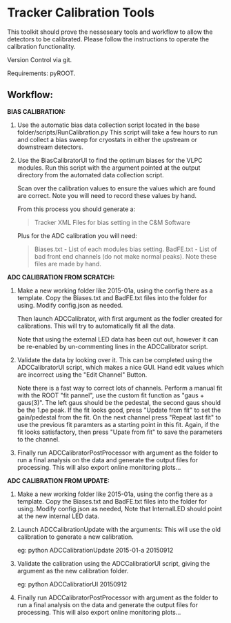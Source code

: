 Tracker Calibration Tools
=========================

This toolkit should prove the nesseseary tools and workflow to allow the
detectors to be calibrated. Please follow the instructions to operate
the calibration functionality.

Version Control via git.


Requirements:
pyROOT.



Workflow:
---------

**BIAS CALIBRATION:**

1) Use the automatic bias data collection script located
   in the base folder/scripts/RunCalibration.py
   This script will take a few hours to run and collect a
   bias sweep for cryostats in either the upstream or downstream
   detectors.
   

2) Use the BiasCalibratorUI to find the optimum biases for the
   VLPC modules. Run this script with the argument pointed at the
   output directory from the automated data collection script.
   
   Scan over the calibration values to ensure the values which are
   found are correct. Note you will need to record these values by
   hand.
   
   From this process you should generate a:
   > Tracker XML Files for bias setting in the C&M Software
   
   Plus for the ADC calibration you will need:
   > Biases.txt - List of each modules bias setting.
   > BadFE.txt - List of bad front end channels (do not make normal peaks).
   Note these files are made by hand.

**ADC CALIBRATION FROM SCRATCH:**

1) Make a new working folder like 2015-01a, using the
   config there as a template. Copy the Biases.txt and BadFE.txt
   files into the folder for using. Modify config.json as needed.
   
   Then launch ADCCalibrator, with first argument as the fodler
   created for calibrations. This will try to automatically fit all
   the data.
   
   Note that using the external LED data has been cut out, 
   however it can be re-enabled by un-commenting lines in the ADCCalibrator 
   script.
   
   
2) Validate the data by looking over it. This can be completed using
   the ADCCalibratorUI script, which makes a nice GUI. Hand edit values which
   are incorrect using the "Edit Channel" Button.
   
   Note there is a fast way to correct lots of channels. Perform a
   manual fit with the ROOT "fit pannel", use the custom fit function
   as "gaus + gaus(3)". The left gaus should be the pedestal, the second
   gaus should be the 1.pe peak. If the fit looks good, press "Update from fit"
   to set the gain/pedestal from the fit.
   On the next channel press "Repeat last fit" to use the previous fit
   paramters as a starting point in this fit. Again, if the fit looks
   satisfactory, then press "Upate from fit" to save the parameters to
   the channel.
   
3) Finally run ADCCalibratorPostProcessor with argument as the folder
   to run a final analysis on the data and generate the output files for
   processing.
   This will also export online monitoring plots...
   
**ADC CALIBRATION FROM UPDATE:**

1) Make a new working folder like 2015-01a, using the
   config there as a template. Copy the Biases.txt and BadFE.txt
   files into the folder for using. Modify config.json as needed,
   Note that InternalLED should point at the new internal LED data.
   
2) Launch ADCCalibrationUpdate with the arguments:
   <old calibration folder> <new calibration folder>
   This will use the old calibration to generate a new calibration.
   
   eg: python ADCCalibrationUpdate 2015-01-a 20150912
   
3) Validate the calibration using the ADCCalibratiorUI script,
   giving the argument as the new calibration folder.
   
   eg: python ADCCalibratiorUI 20150912
   
4) Finally run ADCCalibratorPostProcessor with argument as the folder
   to run a final analysis on the data and generate the output files for
   processing.
   This will also export online monitoring plots...  
   
   
  
